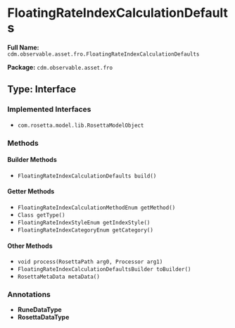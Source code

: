 # FloatingRateIndexCalculationDefaults

**Full Name:** `cdm.observable.asset.fro.FloatingRateIndexCalculationDefaults`

**Package:** `cdm.observable.asset.fro`

## Type: Interface

### Implemented Interfaces

- `com.rosetta.model.lib.RosettaModelObject`

### Methods

#### Builder Methods

- `FloatingRateIndexCalculationDefaults build()`

#### Getter Methods

- `FloatingRateIndexCalculationMethodEnum getMethod()`
- `Class getType()`
- `FloatingRateIndexStyleEnum getIndexStyle()`
- `FloatingRateIndexCategoryEnum getCategory()`

#### Other Methods

- `void process(RosettaPath arg0, Processor arg1)`
- `FloatingRateIndexCalculationDefaultsBuilder toBuilder()`
- `RosettaMetaData metaData()`

### Annotations

- **RuneDataType**
- **RosettaDataType**

